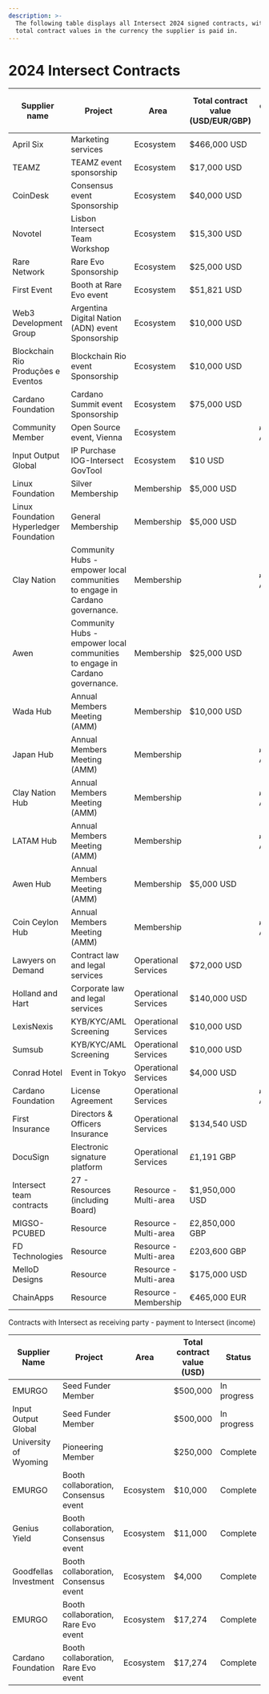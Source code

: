 ```yaml
---
description: >-
  The following table displays all Intersect 2024 signed contracts, with the
  total contract values in the currency the supplier is paid in.
---
```


# 2024 Intersect Contracts



<table><thead><tr><th width="178">Supplier name</th><th width="186">Project</th><th width="152">Area</th><th width="147">Total contract value (USD/EUR/GBP)</th><th>Total contract value (ADA)</th><th width="118">Status</th></tr></thead><tbody><tr><td>April Six</td><td>Marketing services</td><td>Ecosystem</td><td>$466,000 USD</td><td></td><td>Complete</td></tr><tr><td>TEAMZ</td><td>TEAMZ event sponsorship</td><td>Ecosystem</td><td>$17,000 USD </td><td></td><td>Complete</td></tr><tr><td>CoinDesk</td><td>Consensus event Sponsorship</td><td>Ecosystem</td><td>$40,000 USD</td><td></td><td>Complete</td></tr><tr><td>Novotel</td><td>Lisbon Intersect Team Workshop</td><td>Ecosystem</td><td>$15,300 USD</td><td></td><td>Closed</td></tr><tr><td>Rare Network </td><td>Rare Evo Sponsorship</td><td>Ecosystem</td><td>$25,000 USD</td><td></td><td>Complete</td></tr><tr><td>First Event</td><td>Booth at Rare Evo event</td><td>Ecosystem</td><td>$51,821 USD</td><td></td><td>Complete</td></tr><tr><td>Web3 Development Group </td><td>Argentina Digital Nation (ADN) event Sponsorship</td><td>Ecosystem</td><td>$10,000 USD</td><td></td><td>Complete</td></tr><tr><td>Blockchain Rio Produções e Eventos</td><td>Blockchain Rio event Sponsorship</td><td>Ecosystem</td><td>$10,000 USD</td><td></td><td>Complete</td></tr><tr><td>Cardano Foundation</td><td>Cardano Summit event Sponsorship</td><td>Ecosystem</td><td>$75,000 USD</td><td></td><td>Complete</td></tr><tr><td>Community Member</td><td>Open Source event, Vienna</td><td>Ecosystem</td><td></td><td>₳6,250 ADA</td><td>Complete</td></tr><tr><td>Input Output Global</td><td>IP Purchase IOG-Intersect GovTool</td><td>Ecosystem</td><td>$10 USD</td><td></td><td>Complete</td></tr><tr><td>Linux Foundation</td><td>Silver Membership</td><td>Membership</td><td>$5,000 USD</td><td></td><td>In progress</td></tr><tr><td>Linux Foundation Hyperledger Foundation</td><td>General Membership</td><td>Membership</td><td>$5,000 USD</td><td></td><td>In progress</td></tr><tr><td>Clay Nation</td><td>Community Hubs - empower local communities to engage in Cardano governance.</td><td>Membership</td><td></td><td>₳75,758 ADA</td><td>Complete</td></tr><tr><td>Awen</td><td>Community Hubs - empower local communities to engage in Cardano governance.</td><td>Membership</td><td>$25,000 USD</td><td></td><td>Complete</td></tr><tr><td>Wada Hub</td><td>Annual Members Meeting (AMM)</td><td>Membership</td><td>$10,000 USD</td><td></td><td>Complete</td></tr><tr><td>Japan Hub</td><td>Annual Members Meeting (AMM)</td><td>Membership</td><td></td><td>₳28,571 ADA</td><td>Complete</td></tr><tr><td>Clay Nation Hub</td><td>Annual Members Meeting (AMM)</td><td>Membership</td><td></td><td>₳14,286 ADA</td><td>Complete</td></tr><tr><td>LATAM Hub</td><td>Annual Members Meeting (AMM)</td><td>Membership</td><td></td><td>₳29,412 ADA</td><td>Complete</td></tr><tr><td>Awen Hub</td><td>Annual Members Meeting (AMM)</td><td>Membership</td><td>$5,000 USD</td><td></td><td>Complete</td></tr><tr><td>Coin Ceylon Hub</td><td>Annual Members Meeting (AMM)</td><td>Membership</td><td></td><td>₳28,571 ADA</td><td>Complete</td></tr><tr><td>Lawyers on Demand</td><td>Contract law and legal services</td><td>Operational Services</td><td>$72,000 USD</td><td></td><td>Complete</td></tr><tr><td>Holland and Hart</td><td>Corporate law and legal services</td><td>Operational Services</td><td>$140,000 USD</td><td></td><td>In progress</td></tr><tr><td>LexisNexis</td><td>KYB/KYC/AML Screening</td><td>Operational Services</td><td>$10,000 USD</td><td></td><td>Closed</td></tr><tr><td>Sumsub</td><td>KYB/KYC/AML Screening</td><td>Operational Services</td><td>$10,000 USD</td><td></td><td>In progress</td></tr><tr><td>Conrad Hotel</td><td>Event in Tokyo</td><td>Operational Services</td><td>$4,000 USD</td><td></td><td>Complete</td></tr><tr><td>Cardano Foundation</td><td>License Agreement</td><td>Operational Services</td><td></td><td>₳350 ADA</td><td>Complete</td></tr><tr><td>First Insurance</td><td>Directors &#x26; Officers Insurance</td><td>Operational Services</td><td>$134,540 USD</td><td></td><td>Complete</td></tr><tr><td>DocuSign</td><td>Electronic signature platform</td><td>Operational Services</td><td>£1,191 GBP</td><td></td><td>Complete</td></tr><tr><td>Intersect team contracts</td><td>27 - Resources (including Board)</td><td>Resource - Multi-area</td><td>$1,950,000 USD</td><td></td><td>In Progress</td></tr><tr><td>MIGSO-PCUBED</td><td>Resource</td><td>Resource - Multi-area</td><td>£2,850,000 GBP</td><td></td><td>In Progress</td></tr><tr><td>FD Technologies</td><td>Resource</td><td>Resource - Multi-area </td><td>£203,600 GBP</td><td></td><td>Complete</td></tr><tr><td>MelloD Designs</td><td>Resource</td><td>Resource - Multi-area</td><td>$175,000 USD</td><td></td><td>In Progress</td></tr><tr><td>ChainApps</td><td>Resource</td><td>Resource - Membership</td><td>€465,000 EUR</td><td></td><td>In Progress</td></tr></tbody></table>

Contracts with Intersect as receiving party - payment to Intersect (income)

<table><thead><tr><th>Supplier Name</th><th width="172">Project</th><th width="120">Area</th><th>Total contract value (USD)</th><th>Status</th></tr></thead><tbody><tr><td>EMURGO</td><td>Seed Funder Member</td><td></td><td>$500,000</td><td>In progress</td></tr><tr><td>Input Output Global</td><td>Seed Funder Member</td><td></td><td>$500,000</td><td>In progress</td></tr><tr><td>University of Wyoming</td><td>Pioneering Member</td><td></td><td>$250,000</td><td>Complete</td></tr><tr><td>EMURGO</td><td>Booth collaboration, Consensus event</td><td>Ecosystem</td><td>$10,000</td><td>Complete</td></tr><tr><td>Genius Yield</td><td>Booth collaboration, Consensus event</td><td>Ecosystem</td><td>$11,000</td><td>Complete</td></tr><tr><td>Goodfellas Investment</td><td>Booth collaboration, Consensus event</td><td>Ecosystem</td><td>$4,000</td><td>Complete</td></tr><tr><td>EMURGO </td><td>Booth collaboration, Rare Evo event</td><td>Ecosystem</td><td>$17,274</td><td>Complete</td></tr><tr><td>Cardano Foundation </td><td>Booth collaboration, Rare Evo event</td><td>Ecosystem</td><td>$17,274</td><td>Complete</td></tr></tbody></table>



